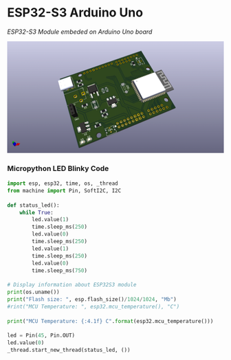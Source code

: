 # ESP32-S3 Arduino Uno

_ESP32-S3 Module embeded on Arduino Uno board_

![ESP32-S3 Arduino Uno](https://github.com/alexandrebobkov/ESP32-S3_Arduino-Uno/blob/main/assets/ESP32-Uno-Board-v2.png)


### Micropython LED Blinky Code
``` python
import esp, esp32, time, os, _thread
from machine import Pin, SoftI2C, I2C

def status_led():
    while True:
        led.value(1)
        time.sleep_ms(250)
        led.value(0)
        time.sleep_ms(250)
        led.value(1)
        time.sleep_ms(250)
        led.value(0)
        time.sleep_ms(750)

# Display information about ESP32S3 module
print(os.uname())
print("Flash size: ", esp.flash_size()/1024/1024, "Mb")
#rint("MCU Temperature: ", esp32.mcu_temperature(), "C")

print("MCU Temperature: {:4.1f} C".format(esp32.mcu_temperature()))

led = Pin(45, Pin.OUT)
led.value(0)
_thread.start_new_thread(status_led, ())
```



